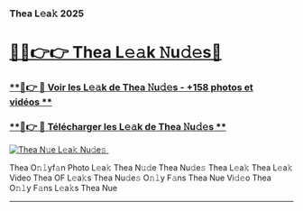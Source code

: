### Thea L𝚎a𝚔 2025  

# <h1><a href="(https://rebrand.ly/accesvip">🔗🔗👉👉 Thea L𝚎𝚊k 𝙽u𝚍𝚎s🔗</a></h1>

### [ **🔗👉 🔴 Voir les L𝚎𝚊k de Thea 𝙽u𝚍𝚎s - +158 photos et vidéos **](https://rebrand.ly/accesvip)
### [ **🔗👉 🔴 Télécharger les L𝚎𝚊k de Thea 𝙽u𝚍𝚎s **](https://rebrand.ly/accesvip)  

[![Thea N𝚞e L𝚎a𝚔 Nu𝚍e𝚜 ](https://i.imgur.com/0qMVB7G.gif)](https://rebrand.ly/accesvip)  

Thea O𝚗𝚕yf𝚊n Photo L𝚎a𝚔
Thea N𝚞𝚍e
Thea Nu𝚍e𝚜
Thea L𝚎a𝚔
Thea L𝚎a𝚔 Video
Thea OF L𝚎a𝚔s
Thea Nu𝚍e𝚜 O𝚗𝚕y F𝚊ns
Thea Nue Vi𝚍𝚎o
Thea O𝚗𝚕y F𝚊ns L𝚎a𝚔s
Thea Nue

___  
